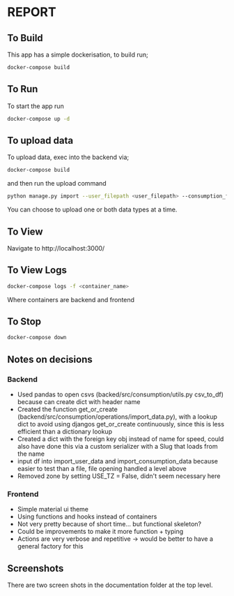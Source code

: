 # REPORT

## To Build
This app has a simple dockerisation, to build run;
```bash
docker-compose build
```

## To Run
To start the app run
```bash
docker-compose up -d
```

## To upload data
To upload data, exec into the backend via;
```bash
docker-compose build
```

and then run the upload command
```bash
python manage.py import --user_filepath <user_filepath> --consumption_folderpath <consumption_folderpath>
```
You can choose to upload  one or both data types at a time.

## To View
Navigate to http://localhost:3000/


## To View Logs
```bash
docker-compose logs -f <container_name>
```
Where containers are backend and frontend


## To Stop
```bash
docker-compose down
```


## Notes on decisions

### Backend

* Used pandas to open csvs (backed/src/consumption/utils.py csv_to_df) because can create dict with header name
* Created the function get_or_create (backend/src/consumption/operations/import_data.py), with a lookup dict to avoid using djangos get_or_create continuously, since this is less efficient than a dictionary lookup
* Created a dict with the foreign key obj instead of name for speed, could also have done this via a custom serializer with a Slug that loads from the name
* input df into import_user_data and import_consumption_data because easier to test than a file, file opening handled a level above
* Removed zone by setting USE_TZ = False, didn't seem necessary here

### Frontend

* Simple material ui theme
* Using functions and hooks instead of containers
* Not very pretty because of short time... but functional skeleton?
* Could be improvements to make it more function + typing
* Actions are very verbose and repetitive -> would be better to have a general factory for this


## Screenshots
There are two screen shots in the documentation folder at the top level.